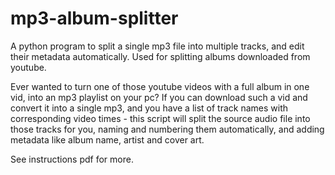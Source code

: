 # mp3-album-splitter
A python program to split a single mp3 file into multiple tracks, and edit their metadata automatically. Used for splitting albums downloaded from youtube.

Ever wanted to turn one of those youtube videos with a full album in one vid, into an mp3 playlist on your pc?
If you can download such a vid and convert it into a single mp3, and you have a list of track names with corresponding video times - this script will split the source audio file into those tracks for you, naming and numbering them automatically, and adding metadata like album name, artist and cover art.

See instructions pdf for more.
